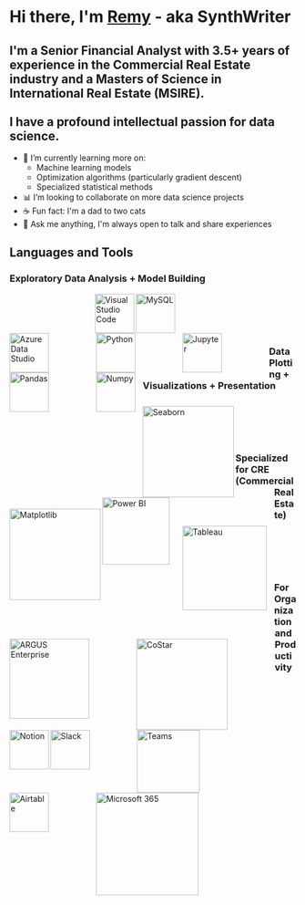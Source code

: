 # Hi there, I'm <a href="https://linkedin.com/in/remy-marin">Remy</a> - aka SynthWriter

<!--
Alternate header
# Hi there, I'm <a href="https://remymarin.com">Remy</a> - aka SynthWriter
(Website coming soon)

Alternate idea (adding LinkedIn + Website icons)
<img align="left" alt="Website" width="29px" src="https://upload.wikimedia.org/wikipedia/commons/f/f2/Website_logo_2.png" />
-->

## I'm a Senior Financial Analyst with 3.5+ years of experience in the Commercial Real Estate industry and a Masters of Science in International Real Estate (MSIRE). <br /> <br /> I have a profound intellectual passion for data science.

- 🌱 I’m currently learning more on:
  - Machine learning models
  - Optimization algorithms (particularly gradient descent)
  - Specialized statistical methods
- 📊 I’m looking to collaborate on more data science projects
- ☕ Fun fact: I'm a dad to two cats
- 💬 Ask me anything, I'm always open to talk and share experiences

## Languages and Tools

### Exploratory Data Analysis + Model Building
<img align="left" alt="Visual Studio Code" width="69px" src="https://cdn.jsdelivr.net/gh/devicons/devicon/icons/vscode/vscode-original.svg" style="padding-left:150px;" />
<img align="left" alt="MySQL" width="69px" src="https://cdn.jsdelivr.net/gh/devicons/devicon/icons/mysql/mysql-original.svg" style="padding-right:80px;" />
<img align="left" alt="Azure Data Studio" width="69px" src="https://user-images.githubusercontent.com/45159366/57836466-a1be6800-7775-11e9-9dc3-99a19b647b6b.png" style="padding-right:80px;" />
<img align="left" alt="Python" width="69px" src="https://cdn.jsdelivr.net/npm/devicon@2.0.0/icons/python/python-original.svg" style="padding-right:80px;" />
<img align="left" alt="Jupyter" width="69px" src="https://cdn.jsdelivr.net/gh/devicons/devicon/icons/jupyter/jupyter-original.svg" style="padding-right:80px;" />
<img align="left" alt="Pandas" width="69px" src="https://cdn.jsdelivr.net/gh/devicons/devicon/icons/pandas/pandas-original.svg" style="padding-right:80px;" />
<img align="left" alt="Numpy" width="69px" src="https://cdn.jsdelivr.net/gh/devicons/devicon/icons/numpy/numpy-original.svg" style="padding-right:10px;" />

<br />
<br />
<br />
<br />

### Data Plotting + Visualizations + Presentation
<img align="left" alt="Seaborn" width="160px" src="https://user-images.githubusercontent.com/315810/92255284-156f1180-eea0-11ea-9d2d-be8262670e8c.png" style="padding-top:10px;" />
<img align="left" alt="Matplotlib" width="160px" src="https://matplotlib.org/_static/images/logo2.svg" style="padding-top:20px;" />
<img align="left" alt="Power BI" width="118px" src="https://logos-world.net/wp-content/uploads/2022/02/Power-BI-Logo.png" style="padding-right:10px;" />
<img align="left" alt="Tableau" width="148px" src="https://logos-world.net/wp-content/uploads/2021/10/Tableau-Logo.png" style="padding: 50px 10px;" />

<br />
<br />
<br />
<br />

### Specialized for CRE (Commercial Real Estate)
<img align="left" alt="ARGUS Enterprise" width="140px" src="https://www.insightpartners.com//assets/media/2018/03/argus.png" style="padding-right:80px;" />
<img align="left" alt="CoStar" width="160px" src="https://www.nqgap.com/nq-content/uploads/resource-logo_costar.png" style="padding-right:80px;" />


<br />
<br />
<br />
<br />

### For Organization and Productivity
<img align="left" alt="Notion" width="69px" src="https://upload.wikimedia.org/wikipedia/commons/4/45/Notion_app_logo.png?20200221181224" />
<img align="left" alt="Slack" width="69px" src="https://cdn.freebiesupply.com/logos/large/2x/slack-logo-icon.png" style="padding-right:80px;" />
<img align="left" alt="Teams" width="110px" src="https://logos-world.net/wp-content/uploads/2021/04/Microsoft-Teams-Logo.png" style="padding-right:80px;" />
<img align="left" alt="Airtable" width="69px" src="https://outfunnel.com/wp-content/uploads/2020/12/airtable-icon.png" style="padding-right:80px;" />
<img align="left" alt="Microsoft 365" width="180px" src="https://logos-world.net/wp-content/uploads/2021/02/Microsoft-Office-365-Logo.png" style="padding-right:80px;" />
